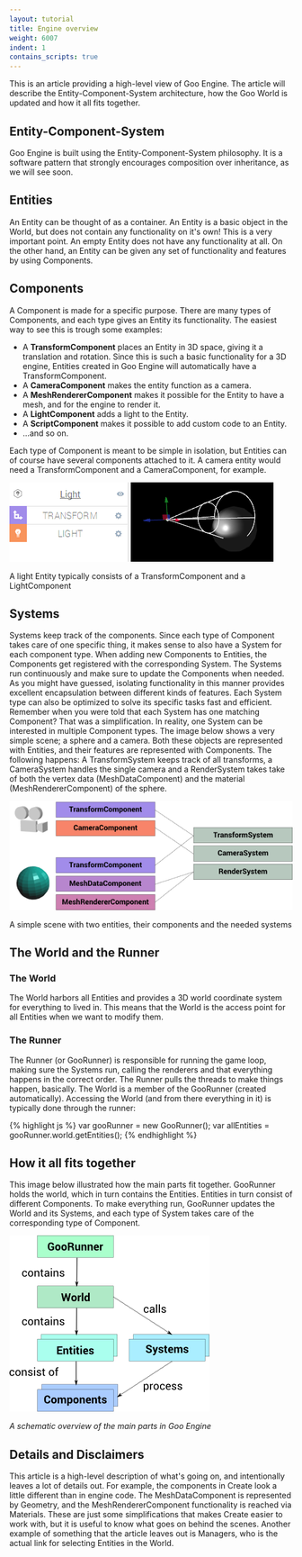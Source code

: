```yaml
---
layout: tutorial
title: Engine overview
weight: 6007
indent: 1
contains_scripts: true
---
```

This is an article providing a high-level view of Goo Engine. The article will describe the Entity-Component-System architecture, how the Goo World is updated and how it all fits together.

## Entity-Component-System

Goo Engine is built using the Entity-Component-System philosophy. It is a software pattern that strongly encourages composition over inheritance, as we will see soon.

## Entities

An Entity can be thought of as a container. An Entity is a basic object in the World, but does not contain any functionality on it's own! This is a very important point. An empty Entity does not have any functionality at all. On the other hand, an Entity can be given any set of functionality and features by using Components.

## Components

A Component is made for a specific purpose. There are many types of Components, and each type gives an Entity its functionality. The easiest way to see this is trough some examples:

*   A **TransformComponent** places an Entity in 3D space, giving it a translation and rotation. Since this is such a basic functionality for a 3D engine, Entities created in Goo Engine will automatically have a TransformComponent.
*   A **CameraComponent** makes the entity function as a camera.
*   A **MeshRendererComponent** makes it possible for the Entity to have a mesh, and for the engine to render it.
*   A **LightComponent** adds a light to the Entity.
*   A **ScriptComponent** makes it possible to add custom code to an Entity.
*   ...and so on.

Each type of Component is meant to be simple in isolation, but Entities can of course have several components attached to it. A camera entity would need a TransformComponent and a CameraComponent, for example.

![light](light1.png)

A light Entity typically consists of a TransformComponent and a LightComponent  

## Systems

Systems keep track of the components. Since each type of Component takes care of one specific thing, it makes sense to also have a System for each component type. When adding new Components to Entities, the Components get registered with the corresponding System. The Systems run continuously and make sure to update the Components when needed. As you might have guessed, isolating functionality in this manner provides excellent encapsulation between different kinds of features. Each System type can also be optimized to solve its specific tasks fast and efficient. Remember when you were told that each System has one matching Component? That was a simplification. In reality, one System can be interested in multiple Component types. The image below shows a very simple scene; a sphere and a camera. Both these objects are represented with Entities, and their features are represented with Components. The following happens: A TransformSystem keeps track of all transforms, a CameraSystem handles the single camera and a RenderSystem takes take of both the vertex data (MeshDataComponent) and the material (MeshRendererComponent) of the sphere.

![graph2](graph21.png)

A simple scene with two entities, their components and the needed systems

## The World and the Runner

### The World

The World harbors all Entities and provides a 3D world coordinate system for everything to lived in. This means that the World is the access point for all Entities when we want to modify them.

### The Runner

The Runner (or GooRunner) is responsible for running the game loop, making sure the Systems run, calling the renderers and that everything happens in the correct order. The Runner pulls the threads to make things happen, basically. The World is a member of the GooRunner (created automatically). Accessing the World (and from there everything in it) is typically done through the runner:

{% highlight js %}
var gooRunner = new GooRunner();
var allEntities = gooRunner.world.getEntities();
{% endhighlight %}

## How it all fits together

This image below illustrated how the main parts fit together. GooRunner holds the world, which in turn contains the Entities. Entities in turn consist of different Components. To make everything run, GooRunner updates the World and its Systems, and each type of System takes care of the corresponding type of Component.

![graph1](graph11.png)

*A schematic overview of the main parts in Goo Engine*

## Details and Disclaimers

This article is a high-level description of what's going on, and intentionally leaves a lot of details out. For example, the components in Create look a little different than in engine code. The MeshDataComponent is represented by Geometry, and the MeshRendererComponent functionality is reached via Materials. These are just some simplifications that makes Create easier to work with, but it is useful to know what goes on behind the scenes. Another example of something that the article leaves out is Managers, who is the actual link for selecting Entities in the World.
